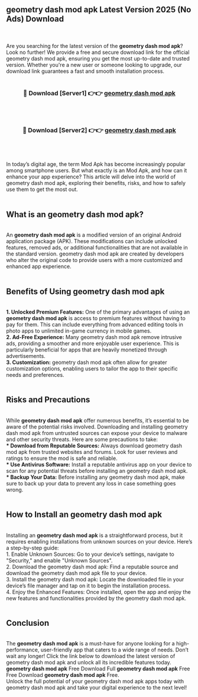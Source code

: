 ## geometry dash mod apk Latest Version 2025 (No Ads) Download
<br><br>
Are you searching for the latest version of the <strong>geometry dash mod apk</strong>? Look no further! We provide a free and secure download link for the official geometry dash mod apk, ensuring you get the most up-to-date and trusted version. Whether you're a new user or someone looking to upgrade, our download link guarantees a fast and smooth installation process.
<br>
<br>
<div align="center">
<h3>🔴 Download [Server1] 👉👉 <a href="https://modyolo.store/geometry_dash_mod_apk">geometry dash mod apk</a></h3><br>
<br>
<h3>🔴 Download [Server2] 👉👉 <a href="https://modyolo.store/geometry_dash_mod_apk">geometry dash mod apk</a></h3><br>
</div>
<br>
<br>
In today’s digital age, the term Mod Apk has become increasingly popular among smartphone users. But what exactly is an Mod Apk, and how can it enhance your app experience? This article will delve into the world of geometry dash mod apk, exploring their benefits, risks, and how to safely use them to get the most out.
<br>
<br>
<h2>What is an geometry dash mod apk?</h2>
<br>
An <strong>geometry dash mod apk</strong> is a modified version of an original Android application package (APK). These modifications can include unlocked features, removed ads, or additional functionalities that are not available in the standard version. geometry dash mod apk are created by developers who alter the original code to provide users with a more customized and enhanced app experience.
<br>
<br>
<h2>Benefits of Using geometry dash mod apk</h2>
<br>
<strong> 1. Unlocked Premium Features:</strong> One of the primary advantages of using an <strong>geometry dash mod apk</strong> is access to premium features without having to pay for them. This can include everything from advanced editing tools in photo apps to unlimited in-game currency in mobile games.
<br>
<strong> 2. Ad-Free Experience:</strong> Many geometry dash mod apk remove intrusive ads, providing a smoother and more enjoyable user experience. This is particularly beneficial for apps that are heavily monetized through advertisements.
<br>
<strong> 3. Customization:</strong> geometry dash mod apk often allow for greater customization options, enabling users to tailor the app to their specific needs and preferences.
<br>
<br>
<h2>Risks and Precautions</h2>
<br>
While <strong>geometry dash mod apk</strong> offer numerous benefits, it’s essential to be aware of the potential risks involved. Downloading and installing geometry dash mod apk from untrusted sources can expose your device to malware and other security threats. Here are some precautions to take:
<br>
<strong> * Download from Reputable Sources:</strong> Always download geometry dash mod apk from trusted websites and forums. Look for user reviews and ratings to ensure the mod is safe and reliable.
<br>
<strong> * Use Antivirus Software:</strong> Install a reputable antivirus app on your device to scan for any potential threats before installing an geometry dash mod apk.
<br>
<strong> * Backup Your Data:</strong> Before installing any geometry dash mod apk, make sure to back up your data to prevent any loss in case something goes wrong.
<br>
<br>
<h2>How to Install an geometry dash mod apk</h2>
<br>
Installing an <strong>geometry dash mod apk</strong> is a straightforward process, but it requires enabling installations from unknown sources on your device. Here’s a step-by-step guide:
<br>
 1. Enable Unknown Sources: Go to your device’s settings, navigate to "Security," and enable "Unknown Sources".
<br>
 2. Download the geometry dash mod apk: Find a reputable source and download the geometry dash mod apk file to your device.
<br>
 3. Install the geometry dash mod apk: Locate the downloaded file in your device’s file manager and tap on it to begin the installation process.
<br>
 4. Enjoy the Enhanced Features: Once installed, open the app and enjoy the new features and functionalities provided by the geometry dash mod apk.
<br>
<br>
<h2><strong>Conclusion</strong></h2>
<br>
The <strong>geometry dash mod apk</strong> is a must-have for anyone looking for a high-performance, user-friendly app that caters to a wide range of needs. Don’t wait any longer! Click the link below to download the latest version of geometry dash mod apk and unlock all its incredible features today.
<br>
<strong>geometry dash mod apk</strong> Free Download Full <strong>geometry dash mod apk</strong> Free Free Download <strong>geometry dash mod apk</strong> Free.
<br>
Unlock the full potential of your geometry dash mod apk apps today with geometry dash mod apk and take your digital experience to the next level!

